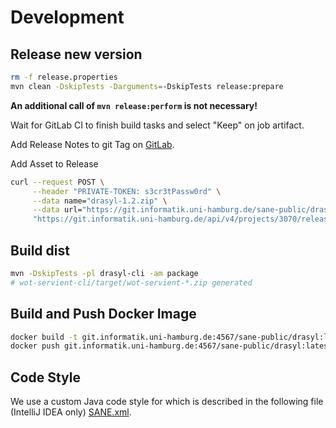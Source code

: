 # Development

## Release new version

```bash
rm -f release.properties
mvn clean -DskipTests -Darguments=-DskipTests release:prepare
```

**An additional call of `mvn release:perform` is not necessary!**

Wait for GitLab CI to finish build tasks and select "Keep" on job artifact.

Add Release Notes to git Tag on [GitLab](https://git.informatik.uni-hamburg.de/sane-public/drasyl/-/tags).

Add Asset to Release 

```bash
curl --request POST \
     --header "PRIVATE-TOKEN: s3cr3tPassw0rd" \
     --data name="drasyl-1.2.zip" \
     --data url="https://git.informatik.uni-hamburg.de/sane-public/drasyl/-/jobs/artifacts/1.2/raw/drasyl-1.2.zip?job=maven-deploy" \
     "https://git.informatik.uni-hamburg.de/api/v4/projects/3070/releases/1.2/assets/links"
```

## Build dist

```bash
mvn -DskipTests -pl drasyl-cli -am package
# wot-servient-cli/target/wot-servient-*.zip generated
```

## Build and Push Docker Image

```bash
docker build -t git.informatik.uni-hamburg.de:4567/sane-public/drasyl:latest .
docker push git.informatik.uni-hamburg.de:4567/sane-public/drasyl:latest
```

## Code Style

We use a custom Java code style for which is described in the following file (IntelliJ IDEA only) [SANE.xml](../SANE.xml).
